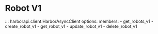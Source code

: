# Robot V1

::: harborapi.client.HarborAsyncClient
    options:
        members:
        - get_robots_v1
        - create_robot_v1
        - get_robot_v1
        - update_robot_v1
        - delete_robot_v1
